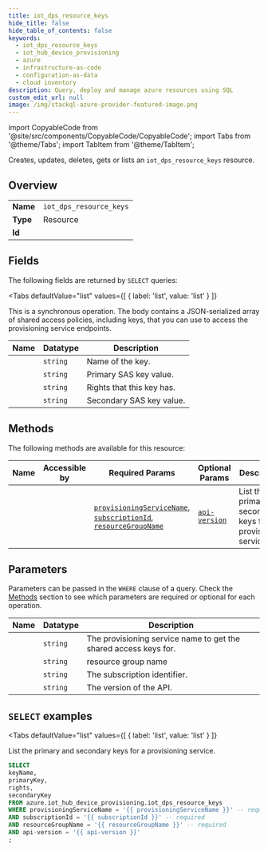 ```yaml
--- 
title: iot_dps_resource_keys
hide_title: false
hide_table_of_contents: false
keywords:
  - iot_dps_resource_keys
  - iot_hub_device_provisioning
  - azure
  - infrastructure-as-code
  - configuration-as-data
  - cloud inventory
description: Query, deploy and manage azure resources using SQL
custom_edit_url: null
image: /img/stackql-azure-provider-featured-image.png
---
```


import CopyableCode from '@site/src/components/CopyableCode/CopyableCode';
import Tabs from '@theme/Tabs';
import TabItem from '@theme/TabItem';

Creates, updates, deletes, gets or lists an <code>iot_dps_resource_keys</code> resource.

## Overview
<table><tbody>
<tr><td><b>Name</b></td><td><code>iot_dps_resource_keys</code></td></tr>
<tr><td><b>Type</b></td><td>Resource</td></tr>
<tr><td><b>Id</b></td><td><CopyableCode code="azure.iot_hub_device_provisioning.iot_dps_resource_keys" /></td></tr>
</tbody></table>

## Fields

The following fields are returned by `SELECT` queries:

<Tabs
    defaultValue="list"
    values={[
        { label: 'list', value: 'list' }
    ]}
>
<TabItem value="list">

This is a synchronous operation. The body contains a JSON-serialized array of shared access policies, including keys, that you can use to access the provisioning service endpoints.

<table>
<thead>
    <tr>
    <th>Name</th>
    <th>Datatype</th>
    <th>Description</th>
    </tr>
</thead>
<tbody>
<tr>
    <td><CopyableCode code="keyName" /></td>
    <td><code>string</code></td>
    <td>Name of the key.</td>
</tr>
<tr>
    <td><CopyableCode code="primaryKey" /></td>
    <td><code>string</code></td>
    <td>Primary SAS key value.</td>
</tr>
<tr>
    <td><CopyableCode code="rights" /></td>
    <td><code>string</code></td>
    <td>Rights that this key has.</td>
</tr>
<tr>
    <td><CopyableCode code="secondaryKey" /></td>
    <td><code>string</code></td>
    <td>Secondary SAS key value.</td>
</tr>
</tbody>
</table>
</TabItem>
</Tabs>

## Methods

The following methods are available for this resource:

<table>
<thead>
    <tr>
    <th>Name</th>
    <th>Accessible by</th>
    <th>Required Params</th>
    <th>Optional Params</th>
    <th>Description</th>
    </tr>
</thead>
<tbody>
<tr>
    <td><a href="#list"><CopyableCode code="list" /></a></td>
    <td><CopyableCode code="select" /></td>
    <td><a href="#parameter-provisioningServiceName"><code>provisioningServiceName</code></a>, <a href="#parameter-subscriptionId"><code>subscriptionId</code></a>, <a href="#parameter-resourceGroupName"><code>resourceGroupName</code></a></td>
    <td><a href="#parameter-api-version"><code>api-version</code></a></td>
    <td>List the primary and secondary keys for a provisioning service.</td>
</tr>
</tbody>
</table>

## Parameters

Parameters can be passed in the `WHERE` clause of a query. Check the [Methods](#methods) section to see which parameters are required or optional for each operation.

<table>
<thead>
    <tr>
    <th>Name</th>
    <th>Datatype</th>
    <th>Description</th>
    </tr>
</thead>
<tbody>
<tr id="parameter-provisioningServiceName">
    <td><CopyableCode code="provisioningServiceName" /></td>
    <td><code>string</code></td>
    <td>The provisioning service name to get the shared access keys for.</td>
</tr>
<tr id="parameter-resourceGroupName">
    <td><CopyableCode code="resourceGroupName" /></td>
    <td><code>string</code></td>
    <td>resource group name</td>
</tr>
<tr id="parameter-subscriptionId">
    <td><CopyableCode code="subscriptionId" /></td>
    <td><code>string</code></td>
    <td>The subscription identifier.</td>
</tr>
<tr id="parameter-api-version">
    <td><CopyableCode code="api-version" /></td>
    <td><code>string</code></td>
    <td>The version of the API.</td>
</tr>
</tbody>
</table>

## `SELECT` examples

<Tabs
    defaultValue="list"
    values={[
        { label: 'list', value: 'list' }
    ]}
>
<TabItem value="list">

List the primary and secondary keys for a provisioning service.

```sql
SELECT
keyName,
primaryKey,
rights,
secondaryKey
FROM azure.iot_hub_device_provisioning.iot_dps_resource_keys
WHERE provisioningServiceName = '{{ provisioningServiceName }}' -- required
AND subscriptionId = '{{ subscriptionId }}' -- required
AND resourceGroupName = '{{ resourceGroupName }}' -- required
AND api-version = '{{ api-version }}'
;
```
</TabItem>
</Tabs>
